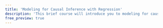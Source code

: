 ```yaml
---
title: 'Modeling for Causal Inference with Regression'
description: 'This brief course will introduce you to modeling for causal inference, with practice using different kinds of regression models'
free_preview: true
---
```




